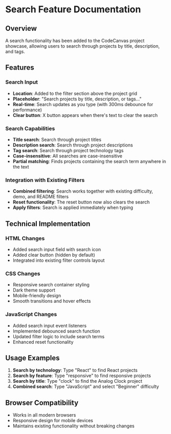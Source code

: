 # Search Feature Documentation

## Overview
A search functionality has been added to the CodeCanvas project showcase, allowing users to search through projects by title, description, and tags.

## Features

### Search Input
- **Location**: Added to the filter section above the project grid
- **Placeholder**: "Search projects by title, description, or tags..."
- **Real-time**: Search updates as you type (with 300ms debounce for performance)
- **Clear button**: X button appears when there's text to clear the search

### Search Capabilities
- **Title search**: Search through project titles
- **Description search**: Search through project descriptions  
- **Tag search**: Search through project technology tags
- **Case-insensitive**: All searches are case-insensitive
- **Partial matching**: Finds projects containing the search term anywhere in the text

### Integration with Existing Filters
- **Combined filtering**: Search works together with existing difficulty, demo, and README filters
- **Reset functionality**: The reset button now also clears the search
- **Apply filters**: Search is applied immediately when typing

## Technical Implementation

### HTML Changes
- Added search input field with search icon
- Added clear button (hidden by default)
- Integrated into existing filter controls layout

### CSS Changes
- Responsive search container styling
- Dark theme support
- Mobile-friendly design
- Smooth transitions and hover effects

### JavaScript Changes
- Added search input event listeners
- Implemented debounced search function
- Updated filter logic to include search terms
- Enhanced reset functionality

## Usage Examples

1. **Search by technology**: Type "React" to find React projects
2. **Search by feature**: Type "responsive" to find responsive projects
3. **Search by title**: Type "clock" to find the Analog Clock project
4. **Combined search**: Type "JavaScript" and select "Beginner" difficulty

## Browser Compatibility
- Works in all modern browsers
- Responsive design for mobile devices
- Maintains existing functionality without breaking changes 